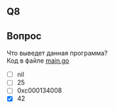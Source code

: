 ## Q8

## Вопрос
Что выведет данная программа?  
Код в файле [main.go](./main.go)

- [ ] nil
- [ ] 25
- [ ] 0xc000134008
- [X] 42